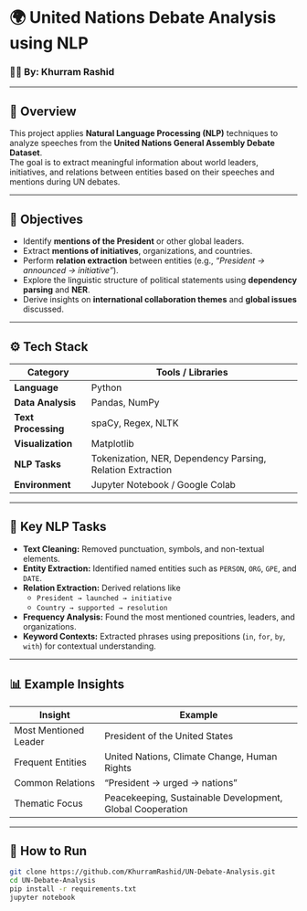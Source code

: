 # 🌍 United Nations Debate Analysis using NLP

### 👨‍💻 By: Khurram Rashid

---

## 📘 Overview
This project applies **Natural Language Processing (NLP)** techniques to analyze speeches from the **United Nations General Assembly Debate Dataset**.  
The goal is to extract meaningful information about world leaders, initiatives, and relations between entities based on their speeches and mentions during UN debates.

---

## 🧠 Objectives
- Identify **mentions of the President** or other global leaders.  
- Extract **mentions of initiatives**, organizations, and countries.  
- Perform **relation extraction** between entities (e.g., *“President → announced → initiative”*).  
- Explore the linguistic structure of political statements using **dependency parsing** and **NER**.  
- Derive insights on **international collaboration themes** and **global issues** discussed.

---

## ⚙️ Tech Stack
| Category | Tools / Libraries |
|-----------|-------------------|
| **Language** | Python |
| **Data Analysis** | Pandas, NumPy |
| **Text Processing** | spaCy, Regex, NLTK |
| **Visualization** | Matplotlib |
| **NLP Tasks** | Tokenization, NER, Dependency Parsing, Relation Extraction |
| **Environment** | Jupyter Notebook / Google Colab |

---

## 🧩 Key NLP Tasks
- **Text Cleaning:** Removed punctuation, symbols, and non-textual elements.  
- **Entity Extraction:** Identified named entities such as `PERSON`, `ORG`, `GPE`, and `DATE`.  
- **Relation Extraction:** Derived relations like  
  - `President → launched → initiative`  
  - `Country → supported → resolution`  
- **Frequency Analysis:** Found the most mentioned countries, leaders, and organizations.  
- **Keyword Contexts:** Extracted phrases using prepositions (`in`, `for`, `by`, `with`) for contextual understanding.

---

## 📊 Example Insights
| Insight | Example |
|----------|----------|
| Most Mentioned Leader | President of the United States |
| Frequent Entities | United Nations, Climate Change, Human Rights |
| Common Relations | “President → urged → nations” |
| Thematic Focus | Peacekeeping, Sustainable Development, Global Cooperation |

---

## 🚀 How to Run
```bash
git clone https://github.com/KhurramRashid/UN-Debate-Analysis.git
cd UN-Debate-Analysis
pip install -r requirements.txt
jupyter notebook
